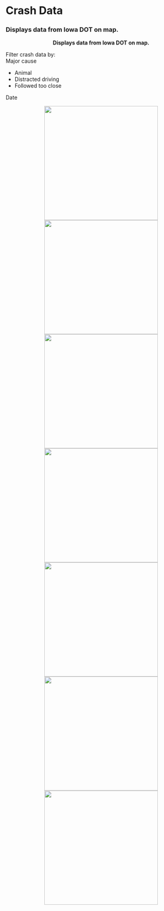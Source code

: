 # Crash Data
### Displays data from Iowa DOT on map.

<p align="center">
<b>Displays data from Iowa DOT on map.</b>
</p>
<div>
Filter crash data by:
</br>
Major cause
<ul>
<li>Animal</li>
<li>Distracted driving</li>
<li>Followed too close</li>
</ul>
Date
</br>
</div>
<p align="center">
<img src="/crashdata-1.png" width="300">
<img src="/crashdata-2.png" width="300">
<img src="/crashdata-3.png" width="300">
<img src="/crashdata-4.png" width="300">
<img src="/crashdata-5.png" width="300">
<img src="/crashdata-6.png" width="300">
<img src="/crashdata-7.png" width="300">
</p>
